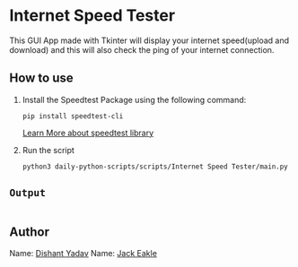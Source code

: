 # Internet Speed Tester

This GUI App made with Tkinter will display your internet speed(upload and download) and this will also check the ping of your internet connection.

## How to use

1. Install the Speedtest Package using the following command:

    `pip install speedtest-cli`

    [Learn More about speedtest library](https://pypi.org/project/speedtest-cli/)

2. Run the script

    `python3 daily-python-scripts/scripts/Internet Speed Tester/main.py`

## ```Output```

![]()

## Author

Name: [Dishant Yadav](https://github.com/dishant-yadav)
Name: [Jack Eakle](https://github.com/jaeakle)
